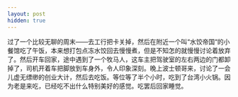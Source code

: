 ```yaml
---
layout: post
hidden: true
---
```


过了一个比较无聊的周末——去工行把卡关掉，然后在附近一个叫“水饺帝国“的小餐馆吃了午饭，本来想打包点冻水饺回去慢慢煮，但是不知怎的就慢慢讨论着放弃了。然后开车回家，途中遇到了一个牧马人，这车主把驾驶室的左右两边的门都卸掉了，司机开着车把脚放到车身外，令人印象深刻。晚上波士顿哥来，讨论了一会儿虚无缥缈的创业大计，然后去吃饭。等位等了半个小时，吃到了台湾小火锅。因为老是来吃，已经吃不出什么特别美好的感觉。吃罢后回家睡觉。
